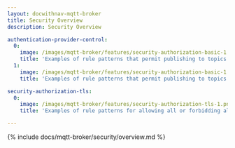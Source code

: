```yaml
---
layout: docwithnav-mqtt-broker
title: Security Overview
description: Security Overview

authentication-provider-control:
  0:
    image: /images/mqtt-broker/features/security-authorization-basic-1.png
    title: 'Examples of rule patterns that permit publishing to topics starting with "country/" and subscribing to topics starting with "city/".'
  1:
    image: /images/mqtt-broker/features/security-authorization-basic-1.png
    title: 'Examples of rule patterns that permit publishing to topics starting with "country/" and subscribing to topics starting with "city/".'

security-authorization-tls:
  0:
    image: /images/mqtt-broker/features/security-authorization-tls-1.png
    title: 'Examples of rule patterns for allowing all or forbidding all.'

---
```


{% include docs/mqtt-broker/security/overview.md %}
